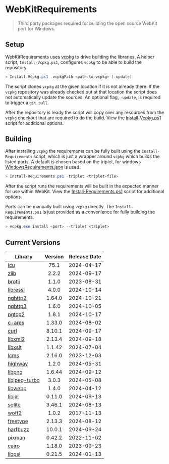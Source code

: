 # WebKitRequirements
> Third party packages required for building the open source WebKit port for Windows.

## Setup

WebKitRequirements uses [vcpkg](https://github.com/microsoft/vcpkg) to drive
building the libraries. A helper script, `Install-Vcpkg.ps1`, configures
`vcpkg` to be able to build the repository.

```powershell
> Install-Vcpkg.ps1 -vcpkgPath <path-to-vcpkg> [-update]
```

The script clones `vcpkg` at the given location if it is not already there. If
the `vcpkg` repository was already checked out at that location the script does
not automatically update the sources. An optional flag, `-update`, is required
to trigger a `git pull`.

After the repository is ready the script will copy over any resources from the
`vcpkg` checkout that are required to do the build. View the
[Install-Vcpkg.ps1](Install-Vcpkg.ps1) script for additional options.

## Building

After installing `vcpkg` the requirements can be fully built using the
`Install-Requirements` script, which is just a wrapper around `vcpkg` which
builds the listed ports. A default is chosen based on the triplet, for windows
[WindowsRequirements.json](WindowsRequirements.json) is used.

```powershell
> Install-Requirements.ps1 -triplet <triplet-file>
```

After the script runs the requirements will be built in the expected manner for
use within WebKit. View the
[Install-Requirements.ps1](Install-Requirements.ps1) script for additional
options.

Ports can be manually built using `vcpkg` directly. The
`Install-Requirements.ps1` is just provided as a convenience for fully building
the requirements.

```powershell
> vcpkg.exe install <port> --triplet <triplet>
```

## Current Versions

| Library | Version | Release Date |
|---|:---:|:---:|
| [icu](http://site.icu-project.org) | 75.1 | 2024-04-17 |
| [zlib](https://github.com/zlib-ng/zlib-ng) | 2.2.2 | 2024-09-17 |
| [brotli](https://github.com/google/brotli) | 1.1.0 | 2023-08-31 |
| [libressl](https://www.libressl.org) | 4.0.0 | 2024-10-14 |
| [nghttp2](https://nghttp2.org) | 1.64.0 | 2024-10-21 |
| [nghttp3](https://github.com/ngtcp2/nghttp3) | 1.6.0 | 2024-10-05 |
| [ngtcp2](https://github.com/ngtcp2/ngtcp2) | 1.8.1 | 2024-10-17 |
| [c-ares](https://c-ares.org) | 1.33.0 | 2024-08-02 |
| [curl](https://curl.se) | 8.10.1 | 2024-09-17 |
| [libxml2](http://xmlsoft.org) | 2.13.4 | 2024-09-18 |
| [libxslt](http://xmlsoft.org/libxslt) | 1.1.42 | 2024-07-04 |
| [lcms](https://www.littlecms.com/) | 2.16.0 | 2023-12-03 |
| [highway](https://github.com/google/highway) | 1.2.0 | 2024-05-31 |
| [libpng](http://www.libpng.org/pub/png/libpng.html) | 1.6.44 | 2024-09-12 |
| [libjpeg-turbo](http://libjpeg-turbo.virtualgl.org) | 3.0.3 | 2024-05-08 |
| [libwebp](https://github.com/webmproject/libwebp) | 1.4.0 | 2024-04-12 |
| [libjxl](https://github.com/libjxl/libjxl) | 0.11.0 | 2024-09-13 |
| [sqlite](http://sqlite.org) | 3.46.1 | 2024-08-13 |
| [woff2](https://github.com/google/woff2) | 1.0.2 | 2017-11-13 |
| [freetype](https://www.freetype.org) | 2.13.3 | 2024-08-12 |
| [harfbuzz](https://github.com/harfbuzz/harfbuzz) | 10.0.1 | 2024-09-24 |
| [pixman](http://www.pixman.org) | 0.42.2 | 2022-11-02 |
| [cairo](https://gitlab.freedesktop.org/cairo/cairo) | 1.18.0 | 2023-09-23 |
| [libpsl](https://github.com/rockdaboot/libpsl) | 0.21.5 | 2024-01-13 |
